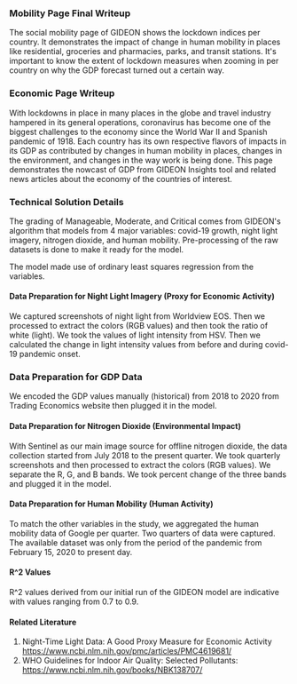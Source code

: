 ### Mobility Page Final Writeup
The social mobility page of GIDEON shows the lockdown indices per country. It demonstrates the impact of change in human mobility in places like residential, groceries and pharmacies, parks, and transit stations. It's important to know the extent of lockdown measures when zooming in per country on why the GDP forecast turned out a certain way. 

### Economic Page Writeup
With lockdowns in place in many places in the globe and travel industry hampered in its general operations, coronavirus has become one of the biggest challenges to the economy since the World War II and Spanish pandemic of 1918. Each country has its own respective flavors of impacts in its GDP as contributed by changes in human mobility in places, changes in the environment, and changes in the way work is being done. This page demonstrates the nowcast of GDP from GIDEON Insights tool and related news articles about the economy of the countries of interest.


### Technical Solution Details

The grading of Manageable, Moderate, and Critical comes from GIDEON's algorithm that models from 4 major variables: covid-19 growth, night light imagery, nitrogen dioxide, and human mobility. Pre-processing of the raw datasets is done to make it ready for the model.

The model made use of ordinary least squares regression from the variables. 

#### Data Preparation for Night Light Imagery (Proxy for Economic Activity)
We captured screenshots of night light from Worldview EOS. Then we processed to extract the colors (RGB values) and then took the ratio of white (light). We took the values of light intensity from HSV. Then we calculated the change in light intensity values from before and during covid-19 pandemic onset. 

### Data Preparation for GDP Data
We encoded the GDP values manually (historical) from 2018 to 2020 from Trading Economics website then plugged it in the model. 

#### Data Preparation for Nitrogen Dioxide (Environmental Impact)
With Sentinel as our main image source for offline nitrogen dioxide, the data collection started from July 2018 to the present quarter. We took quarterly screenshots and then processed to extract the colors (RGB values). We separate the R, G, and B bands. We took percent change of the three bands and plugged it in the model. 

#### Data Preparation for Human Mobility (Human Activity)
To match the other variables in the study, we aggregated the human mobility data of Google per quarter. Two quarters of data were captured. The available dataset was only from the period of the pandemic from February 15, 2020 to present day. 

#### R^2 Values
R^2 values derived from our initial run of the GIDEON model are indicative with values ranging from 0.7 to 0.9. 

#### Related Literature
1. Night-Time Light Data: A Good Proxy Measure for Economic Activity https://www.ncbi.nlm.nih.gov/pmc/articles/PMC4619681/
2. WHO Guidelines for Indoor Air Quality: Selected Pollutants: https://www.ncbi.nlm.nih.gov/books/NBK138707/
